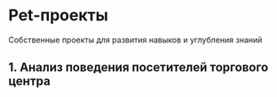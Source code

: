 # Pet-проекты

Собственные проекты для развития навыков и углубления знаний

## 1. Анализ поведения посетителей торгового центра
